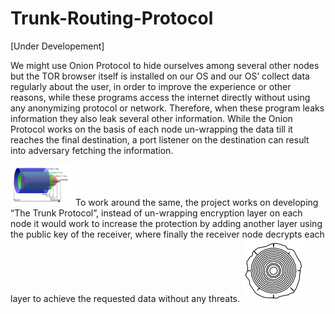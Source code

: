 # Trunk-Routing-Protocol
[Under Developement]

We might use Onion Protocol to hide ourselves among several other nodes but the TOR browser itself is installed on our OS and our OS’ collect data regularly about the user, in order to improve the experience or other reasons, while these programs access the internet directly without using any anonymizing protocol or network. Therefore, when these program leaks information they also leak several other information. While the Onion Protocol works on the basis of each node un-wrapping the data till it reaches the final destination, a port listener on the destination can result into adversary fetching the information. 

<img src="Onion.png" width="100">
To work around the same, the project works on developing “The Trunk Protocol”, instead of un-wrapping encryption layer on each node it would work to increase the protection by adding another layer using the public key of the receiver, where finally the receiver node decrypts each layer to achieve the requested data without any threats.

<img src="trunk.jpg" width="100">
